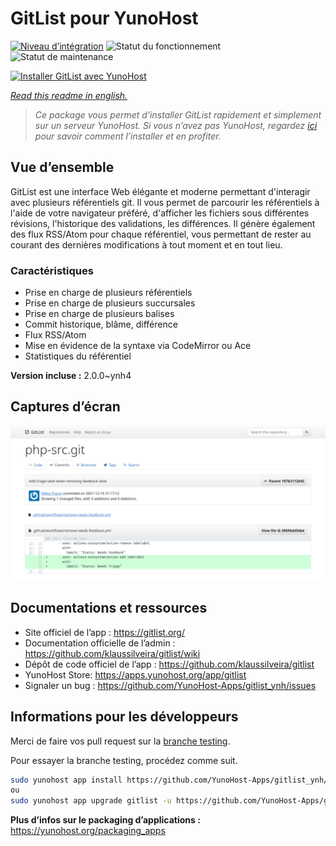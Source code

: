 <!--
N.B.: This README was automatically generated by https://github.com/YunoHost/apps/tree/master/tools/README-generator
It shall NOT be edited by hand.
-->

# GitList pour YunoHost

[![Niveau d’intégration](https://dash.yunohost.org/integration/gitlist.svg)](https://dash.yunohost.org/appci/app/gitlist) ![Statut du fonctionnement](https://ci-apps.yunohost.org/ci/badges/gitlist.status.svg) ![Statut de maintenance](https://ci-apps.yunohost.org/ci/badges/gitlist.maintain.svg)

[![Installer GitList avec YunoHost](https://install-app.yunohost.org/install-with-yunohost.svg)](https://install-app.yunohost.org/?app=gitlist)

*[Read this readme in english.](./README.md)*

> *Ce package vous permet d’installer GitList rapidement et simplement sur un serveur YunoHost.
Si vous n’avez pas YunoHost, regardez [ici](https://yunohost.org/#/install) pour savoir comment l’installer et en profiter.*

## Vue d’ensemble

GitList est une interface Web élégante et moderne permettant d'interagir avec plusieurs référentiels git. Il vous permet de parcourir les référentiels à l'aide de votre navigateur préféré, d'afficher les fichiers sous différentes révisions, l'historique des validations, les différences. Il génère également des flux RSS/Atom pour chaque référentiel, vous permettant de rester au courant des dernières modifications à tout moment et en tout lieu.

### Caractéristiques

- Prise en charge de plusieurs référentiels
- Prise en charge de plusieurs succursales
- Prise en charge de plusieurs balises
- Commit historique, blâme, différence
- Flux RSS/Atom
- Mise en évidence de la syntaxe via CodeMirror ou Ace
- Statistiques du référentiel

**Version incluse :** 2.0.0~ynh4

## Captures d’écran

![Capture d’écran de GitList](./doc/screenshots/screenshot.png)

## Documentations et ressources

* Site officiel de l’app : <https://gitlist.org/>
* Documentation officielle de l’admin : <https://github.com/klaussilveira/gitlist/wiki>
* Dépôt de code officiel de l’app : <https://github.com/klaussilveira/gitlist>
* YunoHost Store: <https://apps.yunohost.org/app/gitlist>
* Signaler un bug : <https://github.com/YunoHost-Apps/gitlist_ynh/issues>

## Informations pour les développeurs

Merci de faire vos pull request sur la [branche testing](https://github.com/YunoHost-Apps/gitlist_ynh/tree/testing).

Pour essayer la branche testing, procédez comme suit.

``` bash
sudo yunohost app install https://github.com/YunoHost-Apps/gitlist_ynh/tree/testing --debug
ou
sudo yunohost app upgrade gitlist -u https://github.com/YunoHost-Apps/gitlist_ynh/tree/testing --debug
```

**Plus d’infos sur le packaging d’applications :** <https://yunohost.org/packaging_apps>